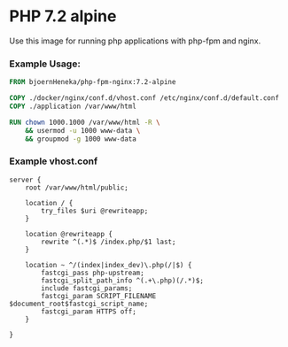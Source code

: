 # PHP 7.2 alpine

Use this image for running php applications with php-fpm and nginx.

### Example Usage:
```Dockerfile
FROM bjoernHeneka/php-fpm-nginx:7.2-alpine

COPY ./docker/nginx/conf.d/vhost.conf /etc/nginx/conf.d/default.conf
COPY ./application /var/www/html

RUN chown 1000.1000 /var/www/html -R \
    && usermod -u 1000 www-data \
    && groupmod -g 1000 www-data

```

### Example vhost.conf
```
server {
    root /var/www/html/public;

    location / {
        try_files $uri @rewriteapp;
    }

    location @rewriteapp {
        rewrite ^(.*)$ /index.php/$1 last;
    }

    location ~ ^/(index|index_dev)\.php(/|$) {
        fastcgi_pass php-upstream;
        fastcgi_split_path_info ^(.+\.php)(/.*)$;
        include fastcgi_params;
        fastcgi_param SCRIPT_FILENAME $document_root$fastcgi_script_name;
        fastcgi_param HTTPS off;
    }

}
``` 


